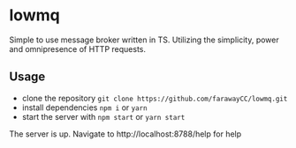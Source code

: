 # lowmq
Simple to use message broker written in TS.
Utilizing the simplicity, power and omnipresence of HTTP requests.


## Usage
- clone the repository `git clone https://github.com/farawayCC/lowmq.git`
- install dependencies `npm i` or `yarn`
- start the server with `npm start` or `yarn start`

The server is up. Navigate to http://localhost:8788/help for help
